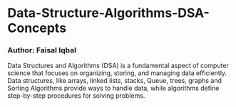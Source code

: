 # Data-Structure-Algorithms-DSA-Concepts
<h3>Author: Faisal Iqbal</h3>
Data Structures and Algorithms (DSA) is a fundamental aspect of computer science that focuses on organizing, storing, and managing data efficiently. Data structures, like arrays, linked lists, stacks, Queue, trees, graphs and Sorting Algorithms provide ways to handle data, while algorithms define step-by-step procedures for solving problems. 

